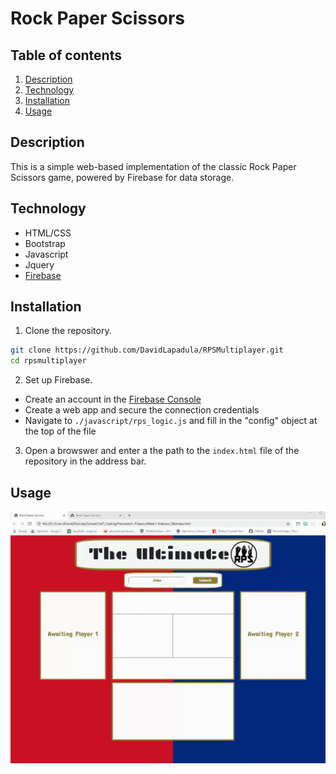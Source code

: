 # Rock Paper Scissors

## Table of contents
1. [Description](#description)
2. [Technology](#technology)
3. [Installation](#installation)
4. [Usage](#usage)

## Description
This is a simple web-based implementation of the classic Rock Paper Scissors game, powered by Firebase for data storage.

## Technology
* HTML/CSS
* Bootstrap
* Javascript
* Jquery
* [Firebase](https://console.firebase.google.com/)

## Installation

1. Clone the repository.
```bash
git clone https://github.com/DavidLapadula/RPSMultiplayer.git
cd rpsmultiplayer
```

2. Set up Firebase.
* Create an account in the [Firebase Console](https://console.firebase.google.com/)
* Create a web app and secure the connection credentials
* Navigate to `./javascript/rps_logic.js` and fill in the "config" object at the top of the file

3. Open a browswer and enter a the path to the `index.html` file of the repository in the address bar.

## Usage
![](./assets/images/RPS.gif)

